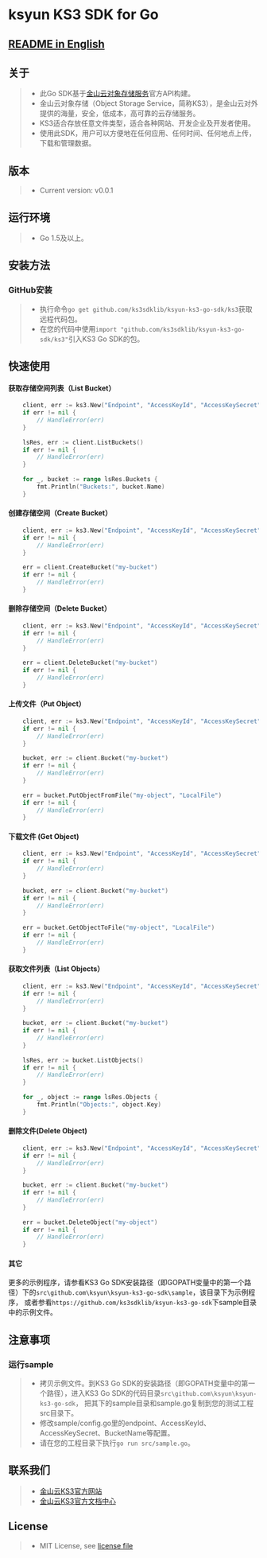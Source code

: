 # ksyun KS3 SDK for Go


## [README in English](https://github.com/ks3sdklib/ksyun-ks3-go-sdk/blob/master/README.md)

## 关于
> - 此Go SDK基于[金山云对象存储服务](https://docs.ksyun.com/documents/39060)官方API构建。
> - 金山云对象存储（Object Storage Service，简称KS3），是金山云对外提供的海量，安全，低成本，高可靠的云存储服务。
> - KS3适合存放任意文件类型，适合各种网站、开发企业及开发者使用。
> - 使用此SDK，用户可以方便地在任何应用、任何时间、任何地点上传，下载和管理数据。

## 版本
> - Current version: v0.0.1

## 运行环境
> - Go 1.5及以上。

## 安装方法
### GitHub安装
> - 执行命令`go get github.com/ks3sdklib/ksyun-ks3-go-sdk/ks3`获取远程代码包。
> - 在您的代码中使用`import "github.com/ks3sdklib/ksyun-ks3-go-sdk/ks3"`引入KS3 Go SDK的包。

## 快速使用
#### 获取存储空间列表（List Bucket）
```go
    client, err := ks3.New("Endpoint", "AccessKeyId", "AccessKeySecret")
    if err != nil {
        // HandleError(err)
    }
    
    lsRes, err := client.ListBuckets()
    if err != nil {
        // HandleError(err)
    }
    
    for _, bucket := range lsRes.Buckets {
        fmt.Println("Buckets:", bucket.Name)
    }
```

#### 创建存储空间（Create Bucket）
```go
    client, err := ks3.New("Endpoint", "AccessKeyId", "AccessKeySecret")
    if err != nil {
        // HandleError(err)
    }
    
    err = client.CreateBucket("my-bucket")
    if err != nil {
        // HandleError(err)
    }
```
    
#### 删除存储空间（Delete Bucket）
```go
    client, err := ks3.New("Endpoint", "AccessKeyId", "AccessKeySecret")
    if err != nil {
        // HandleError(err)
    }
    
    err = client.DeleteBucket("my-bucket")
    if err != nil {
        // HandleError(err)
    }
```

#### 上传文件（Put Object）
```go
    client, err := ks3.New("Endpoint", "AccessKeyId", "AccessKeySecret")
    if err != nil {
        // HandleError(err)
    }
    
    bucket, err := client.Bucket("my-bucket")
    if err != nil {
        // HandleError(err)
    }
    
    err = bucket.PutObjectFromFile("my-object", "LocalFile")
    if err != nil {
        // HandleError(err)
    }
```

#### 下载文件 (Get Object)
```go
    client, err := ks3.New("Endpoint", "AccessKeyId", "AccessKeySecret")
    if err != nil {
        // HandleError(err)
    }
    
    bucket, err := client.Bucket("my-bucket")
    if err != nil {
        // HandleError(err)
    }
    
    err = bucket.GetObjectToFile("my-object", "LocalFile")
    if err != nil {
        // HandleError(err)
    }
```

#### 获取文件列表（List Objects）
```go
    client, err := ks3.New("Endpoint", "AccessKeyId", "AccessKeySecret")
    if err != nil {
        // HandleError(err)
    }
    
    bucket, err := client.Bucket("my-bucket")
    if err != nil {
        // HandleError(err)
    }
    
    lsRes, err := bucket.ListObjects()
    if err != nil {
        // HandleError(err)
    }
    
    for _, object := range lsRes.Objects {
        fmt.Println("Objects:", object.Key)
    }
```
    
#### 删除文件(Delete Object)
```go
    client, err := ks3.New("Endpoint", "AccessKeyId", "AccessKeySecret")
    if err != nil {
        // HandleError(err)
    }
    
    bucket, err := client.Bucket("my-bucket")
    if err != nil {
        // HandleError(err)
    }
    
    err = bucket.DeleteObject("my-object")
    if err != nil {
        // HandleError(err)
    }
```

#### 其它
更多的示例程序，请参看KS3 Go SDK安装路径（即GOPATH变量中的第一个路径）下的`src\github.com\ksyun\ksyun-ks3-go-sdk\sample`，该目录下为示例程序，
或者参看`https://github.com/ks3sdklib/ksyun-ks3-go-sdk`下sample目录中的示例文件。

## 注意事项
### 运行sample
> - 拷贝示例文件。到KS3 Go SDK的安装路径（即GOPATH变量中的第一个路径），进入KS3 Go SDK的代码目录`src\github.com\ksyun\ksyun-ks3-go-sdk`，
把其下的sample目录和sample.go复制到您的测试工程src目录下。
> - 修改sample/config.go里的endpoint、AccessKeyId、AccessKeySecret、BucketName等配置。
> - 请在您的工程目录下执行`go run src/sample.go`。

## 联系我们
> - [金山云KS3官方网站](http://ks3.console.ksyun.com)
> - [金山云KS3官方文档中心](https://docs.ksyun.com/documents/2326)


## License
> - MIT License, see [license file](LICENSE)

